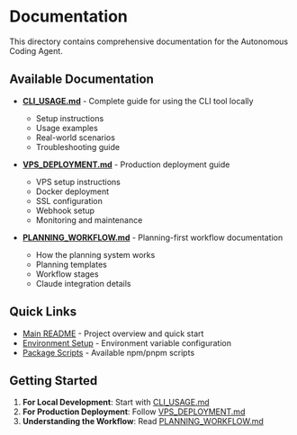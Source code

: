 # Documentation

This directory contains comprehensive documentation for the Autonomous Coding Agent.

## Available Documentation

- **[CLI_USAGE.md](CLI_USAGE.md)** - Complete guide for using the CLI tool locally
  - Setup instructions
  - Usage examples
  - Real-world scenarios
  - Troubleshooting guide

- **[VPS_DEPLOYMENT.md](VPS_DEPLOYMENT.md)** - Production deployment guide
  - VPS setup instructions
  - Docker deployment
  - SSL configuration
  - Webhook setup
  - Monitoring and maintenance

- **[PLANNING_WORKFLOW.md](PLANNING_WORKFLOW.md)** - Planning-first workflow documentation
  - How the planning system works
  - Planning templates
  - Workflow stages
  - Claude integration details

## Quick Links

- [Main README](../README.md) - Project overview and quick start
- [Environment Setup](../env.example) - Environment variable configuration
- [Package Scripts](../package.json) - Available npm/pnpm scripts

## Getting Started

1. **For Local Development**: Start with [CLI_USAGE.md](CLI_USAGE.md)
2. **For Production Deployment**: Follow [VPS_DEPLOYMENT.md](VPS_DEPLOYMENT.md)
3. **Understanding the Workflow**: Read [PLANNING_WORKFLOW.md](PLANNING_WORKFLOW.md)
